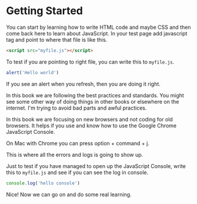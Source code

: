 # Getting Started

You can start by learning how to write HTML code and maybe CSS and then come back here to learn about JavaScript.
In your test page add javascript tag and point to where that file is like this.

```html
<script src="myfile.js"></script>
```

To test if you are pointing to right file, you can write this to `myfile.js`.

```javascript
alert('Hello world')
```

If you see an alert when you refresh, then you are doing it right.

In this book we are following the best practices and standards. You might see some other way of doing things in other books or elsewhere on the internet. I'm trying to avoid bad parts and awful practices.

In this book we are focusing on new browsers and not coding for old browsers. It helps if you use and know how to use the Google Chrome JavaScript Console.

On Mac with Chrome you can press option + command + j.

This is where all the errors and logs is going to show up.

Just to test if you have managed to open up the JavaScript Console, write this to `myfile.js` and see if you can see the log in console.

```javascript
console.log('hello console')
```

Nice! Now we can go on and do some real learning.
